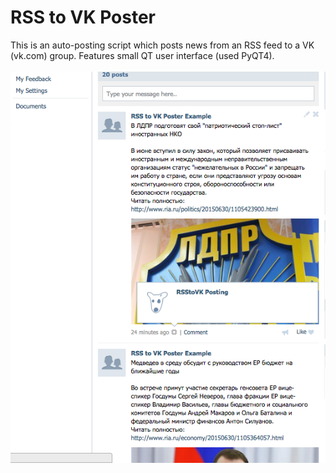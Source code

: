 # RSS to VK Poster
This is an auto-posting script which posts news from an RSS feed to a VK (vk.com) group. Features small QT user interface (used PyQT4).<br><br>
<img src='screenshot.png'></img>

